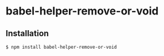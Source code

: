 # babel-helper-remove-or-void

## Installation

```sh
$ npm install babel-helper-remove-or-void
```
